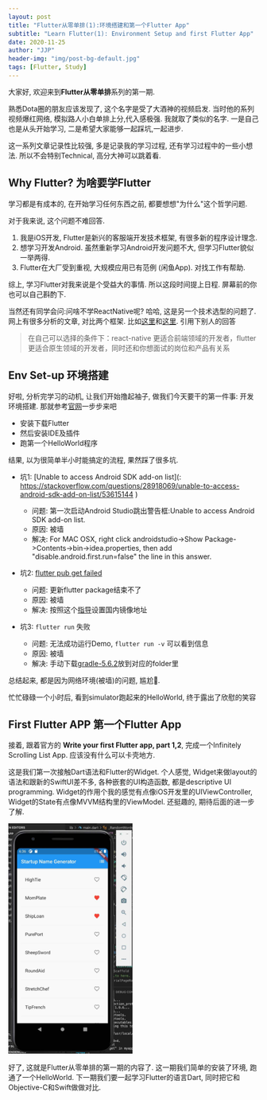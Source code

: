 ```yaml
---
layout: post
title: "Flutter从零单排(1):环境搭建和第一个Flutter App"
subtitle: "Learn Flutter(1): Environment Setup and first Flutter App"
date: 2020-11-25
author: "JJP"
header-img: "img/post-bg-default.jpg"
tags: [Flutter, Study]
---
```


大家好, 欢迎来到**Flutter从零单排**系列的第一期. 

熟悉Dota圈的朋友应该发现了, 这个名字是受了大酒神的视频启发. 当时他的系列视频爆红网络, 模拟路人小白单排上分,代入感极强. 我就取了类似的名字. 一是自己也是从头开始学习, 二是希望大家能够一起踩坑,一起进步. 

这一系列文章记录性比较强, 多是记录我的学习过程, 还有学习过程中的一些小想法. 所以不会特别Technical, 高分大神可以跳着看.

## Why Flutter? 为啥要学Flutter

学习都是有成本的, 在开始学习任何东西之前, 都要想想"为什么"这个哲学问题. 

对于我来说, 这个问题不难回答. 

1. 我是iOS开发, Flutter是新兴的客服端开发技术框架, 有很多新的程序设计理念.
2. 想学习开发Android. 虽然重新学习Android开发问题不大, 但学习Flutter貌似一举两得.
3. Flutter在大厂受到重视, 大规模应用已有范例 (闲鱼App). 对找工作有帮助.

综上, 学习Flutter对我来说是个受益大的事情. 所以这段时间提上日程. 屏幕前的你也可以自己斟酌下. 

当然还有同学会问:问啥不学ReactNative呢? 哈哈, 这是另一个技术选型的问题了. 网上有很多分析的文章, 对比两个框架. 比如[这里](https://nevercode.io/blog/flutter-vs-react-native-a-developers-perspective/)和[这里](https://www.zhihu.com/question/384934444).  引用下别人的回答

> 在自己可以选择的条件下：react-native 更适合前端领域的开发者，flutter 更适合原生领域的开发者，同时还和你想面试的岗位和产品有关系



## Env Set-up 环境搭建

好啦, 分析完学习的动机, 让我们开始撸起袖子, 做我们今天要干的第一件事: 开发环境搭建.  那就参考[官网](https://flutter.dev/docs/get-started/install)一步步来吧

- 安装下载Flutter
- 然后安装IDE及插件 
- 跑第一个HelloWorld程序

结果, 以为很简单半小时能搞定的流程, 果然踩了很多坑.

- 坑1: [Unable to access Android SDK add-on list](: https://stackoverflow.com/questions/28918069/unable-to-access-android-sdk-add-on-list/53615144 )
  - 问题: 第一次启动Android Studio跳出警告框:Unable to access Android SDK add-on list.
  - 原因: 被墙
  - 解决: For MAC OSX, right click androidstudio->Show Package->Contents->bin->idea.properties, then add "disable.android.first.run=false" the line in this answer.
- 坑2: [flutter pub get failed](https://stackoverflow.com/questions/49056332/flutter-pub-get-failed)
  - 问题: 更新flutter package结束不了
  - 原因: 被墙
  - 解决: 按照这个[指导](https://flutter.dev/community/china#configuring-flutter-to-use-a-mirror-site)设置国内镜像地址

- 坑3: `flutter run` 失败
  - 问题: 无法成功运行Demo, `flutter run -v` 可以看到信息
  - 原因: 被墙
  - 解决: 手动下载[gradle-5.6.2](https://services.gradle.org/distributions/gradle-5.6.2-all.zip)放到对应的folder里

总结起来, 都是因为网络环境(被墙)的问题, 尴尬🤦. 

忙忙碌碌一个小时后, 看到simulator跑起来的HelloWorld, 终于露出了欣慰的笑容

## First Flutter APP 第一个Flutter App

接着, 跟着官方的 **Write your first Flutter app, part 1,2**, 完成一个Infinitely Scrolling List App. 应该没有什么可以卡壳地方.

这是我们第一次接触Dart语法和Flutter的Widget. 个人感觉, Widget来做layout的语法和跟新的SwiftUI差不多, 各种嵌套的UI构造函数, 都是descriptive UI programming. Widget的作用个我的感觉有点像iOS开发里的UIViewController, Widget的State有点像MVVM结构里的ViewModel. 还挺趣的, 期待后面的进一步了解.

<img src="/img/posts/post-flutter-helloworld.jpg" alt="drawing" width="250"/>

好了, 这就是Flutter从零单排的第一期的内容了. 这一期我们简单的安装了环境, 跑通了一个HelloWorld. 下一期我们要一起学习Flutter的语言Dart, 同时把它和Objective-C和Swift做做对比.

